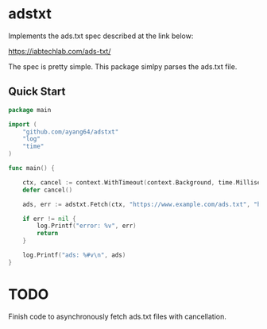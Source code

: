 # adstxt

Implements the ads.txt spec described at the link below:

  https://iabtechlab.com/ads-txt/

The spec is pretty simple.  This package simlpy parses the ads.txt file.

## Quick Start

```go
package main

import (
	"github.com/ayang64/adstxt"
	"log"
	"time"
)

func main() {

	ctx, cancel := context.WithTimeout(context.Background, time.Millisecond*500)
	defer cancel()

	ads, err := adstxt.Fetch(ctx, "https://www.example.com/ads.txt", "https://www.example2.com/ads.txt")

	if err != nil {
		log.Printf("error: %v", err)
		return
	}

	log.Printf("ads: %#v\n", ads)
}
```

# TODO

Finish code to asynchronously fetch ads.txt files with cancellation.
